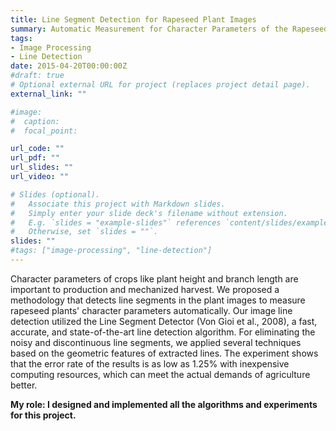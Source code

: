 ```yaml
---
title: Line Segment Detection for Rapeseed Plant Images
summary: Automatic Measurement for Character Parameters of the Rapeseed Plant via Image Line Detection
tags:
- Image Processing
- Line Detection
date: 2015-04-20T00:00:00Z
#draft: true
# Optional external URL for project (replaces project detail page).
external_link: ""

#image:
#  caption:
#  focal_point:

url_code: ""
url_pdf: ""
url_slides: ""
url_video: ""

# Slides (optional).
#   Associate this project with Markdown slides.
#   Simply enter your slide deck's filename without extension.
#   E.g. `slides = "example-slides"` references `content/slides/example-slides.md`.
#   Otherwise, set `slides = ""`.
slides: ""
#tags: ["image-processing", "line-detection"]
---
```

Character parameters of crops like plant height and branch length are important to production and mechanized harvest. We proposed a methodology that detects line segments in the plant images to measure rapeseed plants' character parameters automatically. Our image line detection utilized the Line Segment Detector (Von Gioi et al., 2008), a fast, accurate, and state-of-the-art line detection algorithm. For eliminating the noisy and discontinuous line segments, we applied several techniques based on the geometric features of extracted lines. The experiment shows that the error rate of the results is as low as 1.25% with inexpensive computing resources, which can meet the actual demands of agriculture better.

<b>My role: I designed and implemented all the algorithms and experiments for this project.</b>
